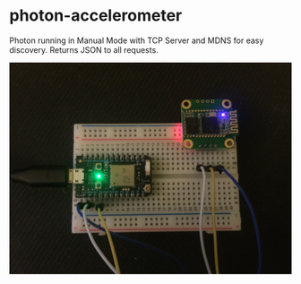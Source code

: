 # photon-accelerometer

Photon running in Manual Mode with TCP Server and MDNS for easy discovery.  Returns JSON to all requests.


![](top.JPG)
